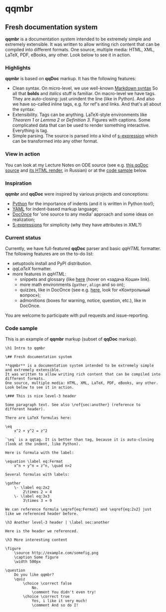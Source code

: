# qqmbr
## Fresh documentation system

**qqmbr** is a documentation system intended to be extremely simple and extremely extensible. 
It was written to allow writing rich content that can be compiled into different formats.
One source, multiple media: HTML, XML, LaTeX, PDF, eBooks, any other. Look below to see it in action.

### Highlights
**qqmbr** is based on **qqDoc** markup. It has the following features:

- Clean syntax. On micro-level, we use well-known [Markdown syntax](https://daringfireball.net/projects/markdown/)
So all that **bolds** and _italics_ stuff is familiar.
On macro-level we have tags. They are auto-closing: just unindent the line (like in Python). 
And also we have so-called inline tags, e.g. for ref's and links. And that's all about the syntax.
- Extensibility. Tags can be anything. LaTeX-style environments like *Theorem 1* or *Lemma 2* or *Definition 3*.
Figures with captions. Some complicated data that can be used to render something interactive. Everything is tag.
- Simple parsing. The source is parsed into a kind of [s-expression](https://en.wikipedia.org/wiki/S-expression) 
which can be transformed into any other format.

### View in action
You can look at my Lecture Notes on ODE source (see e.g. [this qqDoc source](https://github.com/ischurov/odebook/blob/master/chapter03.qq) and 
[its HTML render](http://math-info.hse.ru/f/2015-16/nes-ode/chapter03.html), in Russian) or at the [code sample](#code-sample) below.

### Inspiration
**qqmbr** and **qqDoc** were inspired by various projects and conceptions:

- [Python](https://www.python.org/) for the importance of indents (and it is written in Python too!);
- [YAML](http://www.yaml.org/) for indent-based markup language;
- [DocOnce](https://github.com/hplgit/doconce) for 'one source to any media' approach and some ideas on realization;
- [S-expressions](https://en.wikipedia.org/wiki/S-expression) for simplicity (why they have attributes in XML?)

### Current status
Currently, we have full-featured **qqDoc** parser and basic *qqHTML* formatter. The following features are on the to-do list:

- setuptools install and PyPI distribution.
- *qqLaTeX* formatter.
- more features in *qqHTML*:
    - snippets and glossary (like [here](http://math-info.hse.ru/odebook/._thebook002.html) (hover on «задача Коши» link).
    - more math environments (`gather`, `align` and so on);
    - quizzes, like in DocOnce (see e.g. [here](http://math-info.hse.ru/odebook/._thebook001.html), look for «Контрольный вопрос»);
    - admonitions (boxes for warning, notice, question, etc.), like in DocOnce.

You are welcome to participate with pull requests and issue-reporting.

### Code sample

This is an example of **qqmbr** markup (subset of **qqDoc** markup).

    \h1 Intro to qqmbr
    
    \## Fresh documentation system
    
    **qqmbr** is a documentation system intended to be extremely simple and extremely extensible. 
    It was written to allow writing rich content that can be compiled into different formats.
    One source, multiple media: HTML, XML, LaTeX, PDF, eBooks, any other. Look below to see it in action.
    
    \### This is nice level-3 header
    
    Some paragraph text. See also \ref{sec:another} (reference to different header).
    
    There are LaTeX formulas here:
    
    \eq
        x^2 + y^2 = z^2
    
    `\eq` is a qqtag. It is better than tag, because it is auto-closing (look at the indent, like Python).
    
    Here is formula with the label:
    
    \equation \label eq:Fermat
        x^n + y^n = z^n, \quad n>2
        
    Several formulas with labels:
    
    \gather
        \- \label eq:2x2
            2\times 2 = 4
        \- \label eq:3x3
            3\times 3 = 9
    
    We can reference formula \eqref{eq:Fermat} and \eqref{eq:2x2} just like we referenced header before.
    
    \h3 Another level-3 header | \label sec:another
    
    Here is the header we referenced.
    
    \h3 More interesting content
    
    \figure
        \source http://example.com/somefig.png
        \caption Some figure
        \width 500px
    
    \question
        Do you like qqmbr?
        \quiz
            \choice \correct false
                No.
                \comment You didn't even try!
            \choice \correct true
                Yes, i like it very much!
                \comment And so do I!

